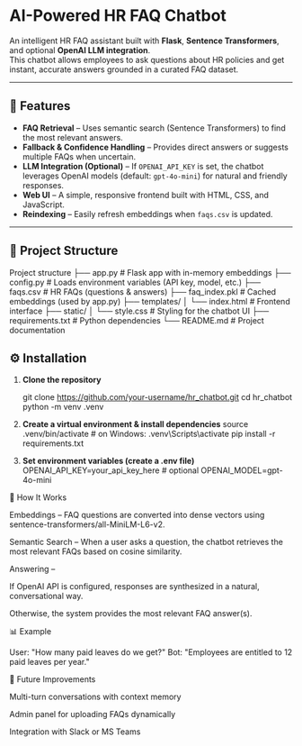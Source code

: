 # AI-Powered HR FAQ Chatbot  

An intelligent HR FAQ assistant built with **Flask**, **Sentence Transformers**, and optional **OpenAI LLM integration**.  
This chatbot allows employees to ask questions about HR policies and get instant, accurate answers grounded in a curated FAQ dataset.  

---

## 🚀 Features  

- **FAQ Retrieval** – Uses semantic search (Sentence Transformers) to find the most relevant answers.  
- **Fallback & Confidence Handling** – Provides direct answers or suggests multiple FAQs when uncertain.  
- **LLM Integration (Optional)** – If `OPENAI_API_KEY` is set, the chatbot leverages OpenAI models (default: `gpt-4o-mini`) for natural and friendly responses.  
- **Web UI** – A simple, responsive frontend built with HTML, CSS, and JavaScript.  
- **Reindexing** – Easily refresh embeddings when `faqs.csv` is updated.  

---

## 📂 Project Structure  



Project structure
├── app.py             # Flask app with in-memory embeddings
├── config.py          # Loads environment variables (API key, model, etc.)
├── faqs.csv           # HR FAQs (questions & answers)
├── faq_index.pkl      # Cached embeddings (used by app.py)
├── templates/
│   └── index.html     # Frontend interface
├── static/
│   └── style.css      # Styling for the chatbot UI
├── requirements.txt   # Python dependencies
└── README.md          # Project documentation

## ⚙️ Installation  

1. **Clone the repository**  

   git clone https://github.com/your-username/hr_chatbot.git
   cd hr_chatbot
   python -m venv .venv

2. **Create a virtual environment & install dependencies**
source .venv/bin/activate   # on Windows: .venv\Scripts\activate
pip install -r requirements.txt

3. **Set environment variables (create a .env file)**
OPENAI_API_KEY=your_api_key_here   # optional
OPENAI_MODEL=gpt-4o-mini

🧠 How It Works

Embeddings – FAQ questions are converted into dense vectors using sentence-transformers/all-MiniLM-L6-v2.

Semantic Search – When a user asks a question, the chatbot retrieves the most relevant FAQs based on cosine similarity.

Answering –

If OpenAI API is configured, responses are synthesized in a natural, conversational way.

Otherwise, the system provides the most relevant FAQ answer(s).

📊 Example

User: "How many paid leaves do we get?"
Bot: "Employees are entitled to 12 paid leaves per year."

🔮 Future Improvements

Multi-turn conversations with context memory

Admin panel for uploading FAQs dynamically

Integration with Slack or MS Teams
